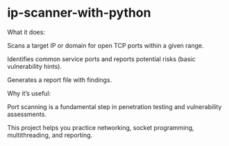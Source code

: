 # ip-scanner-with-python
What it does:

Scans a target IP or domain for open TCP ports within a given range.

Identifies common service ports and reports potential risks (basic vulnerability hints).

Generates a report file with findings.

Why it’s useful:

Port scanning is a fundamental step in penetration testing and vulnerability assessments.

This project helps you practice networking, socket programming, multithreading, and reporting.

